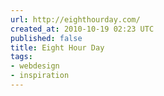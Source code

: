 ```yaml
---
url: http://eighthourday.com/
created_at: 2010-10-19 02:23 UTC
published: false
title: Eight Hour Day
tags:
- webdesign
- inspiration
---
```



